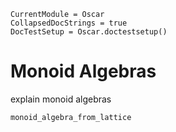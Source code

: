 ```@meta
CurrentModule = Oscar
CollapsedDocStrings = true
DocTestSetup = Oscar.doctestsetup()
```

# Monoid Algebras
explain monoid algebras

```@docs
monoid_algebra_from_lattice
```